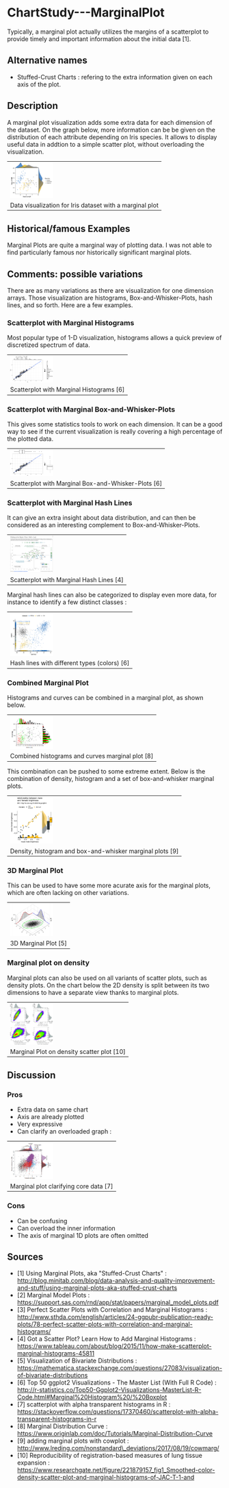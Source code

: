 # ChartStudy---MarginalPlot

Typically, a marginal plot actually utilizes the margins of a scatterplot to provide timely and important information about the initial data [1].

## Alternative names

* Stuffed-Crust Charts : refering to the extra information given on each axis of the plot.

## Description

A marginal plot visualization adds some extra data for each dimension of the dataset. On the graph below, more information can be be given on the distribution of each attribute depending on Iris species. It allows to display useful data in addtion to a simple scatter plot, without overloading the visualization.

<table border="0">
  <tr>
    <td>
      <img src="img/margplotiris.png" style="width: 100px;">
    </td>
  </tr>
  <tr>
    <td>
      Data visualization for Iris dataset with a marginal plot
    </td>
  </tr>
</table>

## Historical/famous Examples

Marginal Plots are quite a marginal way of plotting data.  I was not able to find particularly famous nor historically significant marginal plots.

## Comments: possible variations

There are as many variations as there are visualization for one dimension arrays. Those visualization are histograms, Box-and-Whisker-Plots, hash lines, and so forth. Here are a few examples.

### Scatterplot with Marginal Histograms
Most popular type of 1-D visualization, histograms allows a quick preview of discretized spectrum of data.

<table border="0">
  <tr>
    <td>
      <img src="img/ggplotHist.png" style="width: 100px;">
    </td>
  </tr>
  <tr>
    <td>
      Scatterplot with Marginal Histograms [6]
    </td>
  </tr>
</table>

### Scatterplot with Marginal Box-and-Whisker-Plots
This gives some statistics tools to work on each dimension. It can be a good way to see if the current visualization is really covering a high percentage of the plotted data.

<table border="0">
  <tr>
    <td>
      <img src="img/ggplotMoust.png" style="width: 100px;">
    </td>
  </tr>
  <tr>
    <td>
      Scatterplot with Marginal Box-and-Whisker-Plots [6]
    </td>
  </tr>
</table>

### Scatterplot with Marginal Hash Lines
It can give an extra insight about data distribution, and can then be considered as an interesting complement to Box-and-Whisker-Plots.

<table border="0">
  <tr>
    <td>
      <img src="img/hashL.png" style="width: 100px;">
    </td>
  </tr>
  <tr>
    <td>
      Scatterplot with Marginal Hash Lines [4]
    </td>
  </tr>
</table>

Marginal hash lines can also be categorized to display even more data, for instance to identify a few distinct classes :

<table border="0">
  <tr>
    <td>
      <img src="img/dens.png" style="width: 100px;">
    </td>
  </tr>
  <tr>
    <td>
      Hash lines with different types (colors) [6]
    </td>
  </tr>
</table>

### Combined Marginal Plot

Histograms and curves can be combined in a marginal plot, as shown below.

<table border="0">
  <tr>
    <td>
      <img src="img/combined.png" style="width: 100px;">
    </td>
  </tr>
  <tr>
    <td>
      Combined histograms and curves marginal plot [8]
    </td>
  </tr>
</table>

This combination can be pushed to some extreme extent. Below is the combination of density, histogram and a set of box-and-whisker marginal plots.

<table border="0">
  <tr>
    <td>
      <img src="img/fullcombined.jpeg" style="width: 100px;">
    </td>
  </tr>
  <tr>
    <td>
      Density, histogram and box-and-whisker marginal plots [9]
    </td>
  </tr>
</table>

### 3D Marginal Plot 
This can be used to have some more acurate axis for the marginal plots, which are often lacking on other variations.

<table border="0">
  <tr>
    <td>
      <img src="img/3D.png" style="width: 100px;">
    </td>
  </tr>
  <tr>
    <td>
      3D Marginal Plot [5]
    </td>
  </tr>
</table>

### Marginal plot on density
Marginal plots can also be used on all variants of scatter plots, such as density plots. On the chart below the 2D density is split between its two dimensions to have a separate view thanks to marginal plots.

<table border="0">
  <tr>
    <td>
      <img src="img/density.png" style="width: 100px;">
    </td>
  </tr>
  <tr>
    <td>
      Marginal Plot on density scatter plot [10]
    </td>
  </tr>
</table>

## Discussion

### Pros
* Extra data on same chart
* Axis are already plotted
* Very expressive
* Can clarify an overloaded graph :

<table border="0">
  <tr>
    <td>
      <img src="img/overload.png" style="width: 100px;">
    </td>
  </tr>
  <tr>
    <td>
      Marginal plot clarifying core data [7]
    </td>
  </tr>
</table>

### Cons
* Can be confusing
* Can overload the inner information
* The axis of marginal 1D plots are often omitted

## Sources

* [1] Using Marginal Plots, aka "Stuffed-Crust Charts" : http://blog.minitab.com/blog/data-analysis-and-quality-improvement-and-stuff/using-marginal-plots-aka-stuffed-crust-charts
* [2] Marginal Model Plots : https://support.sas.com/rnd/app/stat/papers/marginal_model_plots.pdf
* [3] Perfect Scatter Plots with Correlation and Marginal Histograms : http://www.sthda.com/english/articles/24-ggpubr-publication-ready-plots/78-perfect-scatter-plots-with-correlation-and-marginal-histograms/
* [4] Got a Scatter Plot? Learn How to Add Marginal Histograms : https://www.tableau.com/about/blog/2015/11/how-make-scatterplot-marginal-histograms-45811
* [5] Visualization of Bivariate Distributions : https://mathematica.stackexchange.com/questions/27083/visualization-of-bivariate-distributions
* [6] Top 50 ggplot2 Visualizations - The Master List (With Full R Code) : http://r-statistics.co/Top50-Ggplot2-Visualizations-MasterList-R-Code.html#Marginal%20Histogram%20/%20Boxplot
* [7] scatterplot with alpha transparent histograms in R : https://stackoverflow.com/questions/17370460/scatterplot-with-alpha-transparent-histograms-in-r
* [8] Marginal Distribution Curve : https://www.originlab.com/doc/Tutorials/Marginal-Distribution-Curve
* [9] adding marginal plots with cowplot : http://www.lreding.com/nonstandard\_deviations/2017/08/19/cowmarg/
* [10] Reproducibility of registration-based measures of lung tissue expansion : https://www.researchgate.net/figure/221879157_fig1_Smoothed-color-density-scatter-plot-and-marginal-histograms-of-JAC-T-1-and
